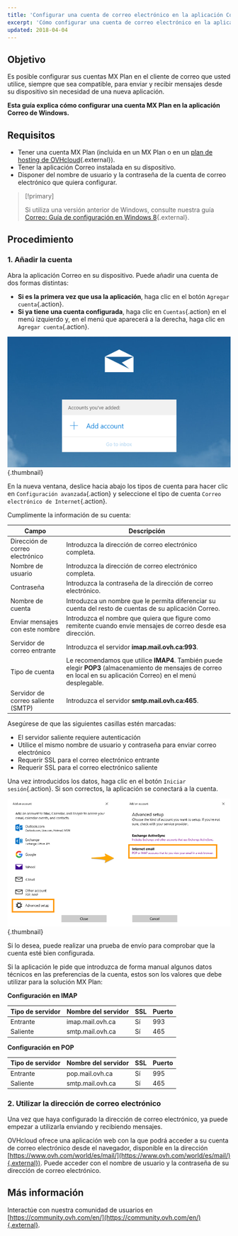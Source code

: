 ```yaml
---
title: 'Configurar una cuenta de correo electrónico en la aplicación Correo de Windows 10'
excerpt: 'Cómo configurar una cuenta de correo electrónico en la aplicación Correo de Windows'
updated: 2018-04-04
---
```



## Objetivo

Es posible configurar sus cuentas MX Plan en el cliente de correo que usted utilice, siempre que sea compatible, para enviar y recibir mensajes desde su dispositivo sin necesidad de una nueva aplicación.

**Esta guía explica cómo configurar una cuenta MX Plan en la aplicación Correo de Windows.**

## Requisitos

- Tener una cuenta MX Plan (incluida en un MX Plan o en un [plan de hosting de OVHcloud](https://www.ovhcloud.com/es/web-hosting/){.external}).
- Tener la aplicación Correo instalada en su dispositivo.
- Disponer del nombre de usuario y la contraseña de la cuenta de correo electrónico que quiera configurar.

> [!primary]
>
> Si utiliza una versión anterior de Windows, consulte nuestra guía [Correo: Guía de configuración en Windows 8](/pages/web_cloud/email_and_collaborative_solutions/mx_plan/how_to_configure_windows_10){.external}.
>

## Procedimiento

### 1. Añadir la cuenta

Abra la aplicación Correo en su dispositivo. Puede añadir una cuenta de dos formas distintas:

- **Si es la primera vez que usa la aplicación**, haga clic en el botón `Agregar cuenta`{.action}.
- **Si ya tiene una cuenta configurada**, haga clic en `Cuentas`{.action} en el menú izquierdo y, en el menú que aparecerá a la derecha, haga clic en `Agregar cuenta`{.action}.

![MX Plan](images/configuration-mail-windows-step1.png){.thumbnail}

En la nueva ventana, deslice hacia abajo los tipos de cuenta para hacer clic en `Configuración avanzada`{.action} y seleccione el tipo de cuenta `Correo electrónico de Internet`{.action}.

Cumplimente la información de su cuenta:

|Campo|Descripción|
|---|---|
|Dirección de correo electrónico|Introduzca la dirección de correo electrónico completa.|
|Nombre de usuario|Introduzca la dirección de correo electrónico completa.|
|Contraseña|Introduzca la contraseña de la dirección de correo electrónico.|
|Nombre de cuenta|Introduzca un nombre que le permita diferenciar su cuenta del resto de cuentas de su aplicación Correo.|
|Enviar mensajes con este nombre|Introduzca el nombre que quiera que figure como remitente cuando envíe mensajes de correo desde esa dirección.|
|Servidor de correo entrante|Introduzca el servidor **imap.mail.ovh.ca:993**.|
|Tipo de cuenta|Le recomendamos que utilice **IMAP4**. También puede elegir **POP3** (almacenamiento de mensajes de correo en local en su aplicación Correo) en el menú desplegable.|
|Servidor de correo saliente (SMTP)|Introduzca el servidor **smtp.mail.ovh.ca:465**.|

Asegúrese de que las siguientes casillas estén marcadas:

- El servidor saliente requiere autenticación
- Utilice el mismo nombre de usuario y contraseña para enviar correo electrónico
- Requerir SSL para el correo electrónico entrante
- Requerir SSL para el correo electrónico saliente

Una vez introducidos los datos, haga clic en el botón `Iniciar sesión`{.action}. Si son correctos, la aplicación se conectará a la cuenta.

![MX Plan](images/configuration-mail-windows-step2.png){.thumbnail}

Si lo desea, puede realizar una prueba de envío para comprobar que la cuenta esté bien configurada.

Si la aplicación le pide que introduzca de forma manual algunos datos técnicos en las preferencias de la cuenta, estos son los valores que debe utilizar para la solución MX Plan:

**Configuración en IMAP**

|Tipo de servidor|Nombre del servidor|SSL|Puerto|
|---|---|---|---|
|Entrante|imap.mail.ovh.ca|Sí|993|
|Saliente|smtp.mail.ovh.ca|Sí|465|

**Configuración en POP**

|Tipo de servidor|Nombre del servidor|SSL|Puerto|
|---|---|---|---|
|Entrante|pop.mail.ovh.ca|Sí|995|
|Saliente|smtp.mail.ovh.ca|Sí|465|

### 2. Utilizar la dirección de correo electrónico

Una vez que haya configurado la dirección de correo electrónico, ya puede empezar a utilizarla enviando y recibiendo mensajes.

OVHcloud ofrece una aplicación web con la que podrá acceder a su cuenta de correo electrónico desde el navegador, disponible en la dirección [https://www.ovh.com/world/es/mail/](https://www.ovh.com/world/es/mail/){.external}). Puede acceder con el nombre de usuario y la contraseña de su dirección de correo electrónico.
 
## Más información

Interactúe con nuestra comunidad de usuarios en [https://community.ovh.com/en/](https://community.ovh.com/en/){.external}.
